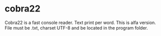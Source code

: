 # cobra22
Cobra22 is a fast console reader. Text print per word.
This is alfa version. File must be .txt, charset UTF-8 and be located in the program folder.
